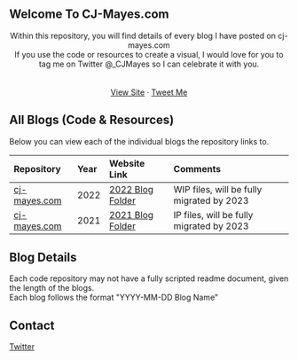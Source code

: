 <!-- PROJECT LOGO -->
<br />

  
<!-- ABOUT THE PROJECT -->
## Welcome To CJ-Mayes.com

  <p align="center">
    Within this repository, you will find details of every blog I have posted on cj-mayes.com
    <br />
    If you use the code or resources to create a visual, I would love for you to tag me on Twitter @_CJMayes so I can celebrate it with you.
    <br />
    <br />
    <br />
    <a href="https://cj-mayes.com/">View Site</a>
    ·
    <a href="https://twitter.com/_CJMayes">Tweet Me</a>
  </p>
</div>

<!-- ABOUT THE PROJECT -->
## All Blogs (Code & Resources)

Below you can view each of the individual blogs the repository links to.

| Repository                   | Year                   | Website Link                                                                     | Comments                                  |
|:-----------------------------|:-----------------------|:---------------------------------------------------------------------------------|:------------------------------------------|
| [cj-mayes.com](cj-mayes.com)                 | 2022     | [2022 Blog Folder](https://github.com/CJ-Mayes/Website-Tutorials/tree/main/2022) | WIP files, will be fully migrated by 2023 |
| [cj-mayes.com](cj-mayes.com) | 2021 | [2021 Blog Folder](https://github.com/CJ-Mayes/Website-Tutorials/tree/main/2021) | IP files, will be fully migrated by 2023                                           |


<!-- Details -->
## Blog Details
Each code repository may not have a fully scripted readme document, given the length of the blogs.
<br />
Each blog follows the format "YYYY-MM-DD Blog Name"

<!-- CONTACT -->
## Contact
[Twitter](www.twitter.com/@_CJMayes)

